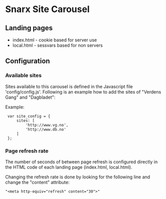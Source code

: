 # Snarx Site Carousel #

## Landing pages ##
 * index.html - cookie based for server use
 * local.html - sessvars based for non servers


## Configuration ##

### Available sites ###
Sites available to this carousel is defined in the Javascript file 'config/config.js'. Following
is an example how to add the sites of "Verdens Gang" and "Dagbladet":

Example:

     var site_config = {
         sites: [
             'http://www.vg.no',
             'http://www.db.no'
         ]
     };


### Page refresh rate ###

The number of seconds of between page refresh is configured directly in the HTML code
of each landing page (index.html, local.html).

Changing the refresh rate is done by looking for the following line and change the "content"
attribute:

    "<meta http-equiv="refresh" content="30">"

